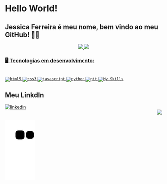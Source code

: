 # Hello World! 
## Jessica Ferreira é meu nome, bem vindo ao meu GitHub! 👋🏻
<div align="center">
    <a href="https://github.com/jessicabferreira">
    <img height="180em" src="https://github-readme-stats.vercel.app/api?username=jessicabferreira&layout=compact&langs_count=true&theme=radical"/>
    <img height="180em" src="https://github-readme-stats.vercel.app/api/top-langs/?username=jessicabferreira&layout=compact&langs_count=7&true&theme=radical"/>
</div>


### 🖥️ Tecnologias em desenvolvimento:
<img style="display: inline_block"><br>
<code><img alt="html5" src="https://cdn.jsdelivr.net/gh/devicons/devicon/icons/html5/html5-original-wordmark.svg" alt="rails" width="50" height="50" style="max-width:100%;"></img></code>
<code><img alt="css3" src="https://cdn.jsdelivr.net/gh/devicons/devicon/icons/css3/css3-original-wordmark.svg" alt="rails" width="50" height="50" style="max-width:100%;"></img></code>
<code><img alt="javascript" src="https://cdn.jsdelivr.net/gh/devicons/devicon/icons/javascript/javascript-original.svg" alt="rails" width="40" height="40" style="max-width:100%;"></img></code>
<code><img alt="python" src="https://cdn.jsdelivr.net/gh/devicons/devicon/icons/python/python-original.svg" alt="rails" width="50" height="50" style="max-width:100%;"></img></code>
<code><img alt="git" src="https://cdn.jsdelivr.net/gh/devicons/devicon/icons/git/git-original.svg" alt="rails" width="50" height="50" style="max-width:100%;"></img></code>
<code>[![My Skills](https://skillicons.dev/icons?i=github)](https://skillicons.dev)</code>



## Meu LinkdIn
<div dsplay="inline-block"> 
<a href="https://www.linkedin.com/in/jessica-b-ferreira/">
   <img width="80px" src="https://i.ibb.co/RyZx12b/linkedin.png" alt="linkedin" style="vertical-align:top;">
  </a>
<div align="right">
  <img src="https://user-images.githubusercontent.com/101604106/202816265-c8a2d9ea-3d79-483d-ba64-6a1ad33ee1cf.png" width="200px" />
</div> 
</div>

  ![Snake animation](https://github.com/jessicabferreira/jessicabferreira/blob/output/github-contribution-grid-snake.svg)

